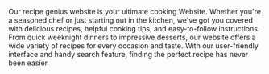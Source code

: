Our recipe genius website is your ultimate cooking Website. Whether you're a seasoned chef or just starting out in the kitchen, we've got you covered with delicious recipes, 
helpful cooking tips, and easy-to-follow instructions. From quick weeknight dinners to impressive desserts, our website offers a wide variety of recipes for every occasion and taste. 
With our user-friendly interface and handy search feature, finding the perfect recipe has never been easier.

